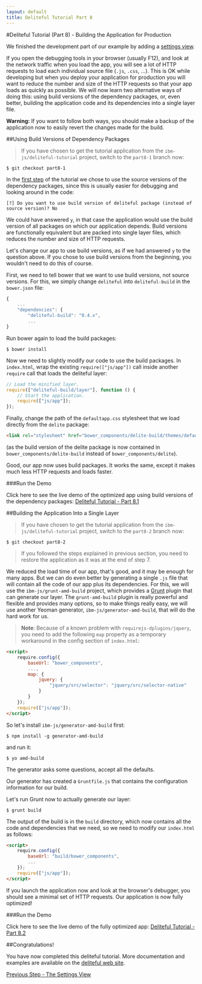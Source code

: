 ```yaml
---
layout: default
title: Deliteful Tutorial Part 8
---
```

#Deliteful Tutorial (Part 8) - Building the Application for Production

We finished the development part of our example by adding a [settings view](Part7SettingsView.md).

If you open the debugging tools in your browser (usually F12), and look at the network traffic when you load the app,
you will see a lot of HTTP requests to load each individual source file (`.js`, `.css`,  ...).
This is OK while developing but when you deploy your application for production you will want to reduce the number
and size of the HTTP requests so that your app loads as quickly as possible. We will now learn two alternative ways
of doing this: using build versions of the dependency packages, or, even better, building the application code and
its dependencies into a single layer file.

**Warning:** If you want to follow both ways, you should make a backup of the application now to easily revert
the changes made for the build.

##Using Build Versions of Dependency Packages

> If you have chosen to get the tutorial application from the `ibm-js/deliteful-tutorial` project,
switch to the `part8-1` branch now:
```
$ git checkout part8-1
```

In the [first step](Part1GettingStarted.md) of the tutorial we chose to use the source versions of the dependency
packages, since this is usually easier for debugging and looking around in the code:

```
[?] Do you want to use build version of deliteful package (instead of source version)? No
```

We could have answered `y`, in that case the application would use the build version of all packages on which our
application depends. Build versions are functionally equivalent but are packed into single layer files,
which reduces the number and size of HTTP requests.

Let's change our app to use build versions, as if we had answered `y` to the question above. If you chose to use build
versions from the beginning, you wouldn't need to do this of course.

First, we need to tell bower that we want to use build versions, not source versions. For this,
we simply change `deliteful` into `deliteful-build` in the `bower.json` file:

```js
{
	...
	"dependencies": {
		"deliteful-build": "0.4.x",
		...
}
```

Run bower again to load the build packages:

```
$ bower install
```

Now we need to slightly modify our code to use the build packages. In `index.html`,
wrap the existing `require(["js/app"])` call inside another `require` call that loads the deliteful layer:

```js
// Load the minified layer.
require(["deliteful-build/layer"], function () {
	// Start the application.
	require(["js/app"]);
});
```

Finally, change the path of the `defaultapp.css` stylesheet that we load directly from the `delite` package:

```html
<link rel="stylesheet" href="bower_components/delite-build/themes/defaultapp.css">
```

(as the build version of the delite package is now contained in `bower_components/delite-build` instead of
`bower_components/delite`).

Good, our app now uses build packages. It works the same, except it makes much less HTTP requests and loads faster.

###Run the Demo

Click here to see the live demo of the optimized app using build versions of the dependency packages:
[Deliteful Tutorial - Part 8.1](http://ibm-js.github.io/deliteful-tutorial/runnable/part8-1/index.html)

##Building the Application Into a Single Layer

> If you have chosen to get the tutorial application from the `ibm-js/deliteful-tutorial` project,
switch to the `part8-2` branch now:
```
$ git checkout part8-2
```

<!-- separate the two quotes -->  

> If you followed the steps explained in previous section, you need to restore the application as it was at
the end of step 7.

We reduced the load time of our app, that's good, and it may be enough for many apps. But we can do even better by
generating a single `.js` file that will contain all the code of our app plus its dependencies. For this,
we will use the `ibm-js/grunt-amd-build` project, which provides a [Grunt](gruntjs.com) plugin that can generate our
layer. The `grunt-amd-build` plugin is really powerful and flexible and provides many options,
so to make things really easy, we will use another Yeoman generator, `ibm-js/generator-amd-build`,
that will do the hard work for us.

> **Note**: Because of a known problem with `requirejs-dplugins/jquery`, you need to add the following `map` 
property as a temporary workaround in the config section of `ìndex.html`:
```html
<script>
	require.config({
		baseUrl: "bower_components",
		...,
		map: {
			jquery: {
				"jquery/src/selector": "jquery/src/selector-native"     // don't pull in sizzle
			}
		}
	});
	require(["js/app"]);
</script>
```

So let's install `ibm-js/generator-amd-build` first:

```
$ npm install -g generator-amd-build
```

and run it:

```
$ yo amd-build
```

The generator asks some questions, accept all the defaults.

Our generator has created a `Gruntfile.js` that contains the configuration information for our build.

Let's run Grunt now to actually generate our layer:

```
$ grunt build
```

The output of the build is in the `build` directory, which now contains all the code and dependencies that we need,
so we need to modify our `index.html` as follows:

```html
<script>
	require.config({
		baseUrl: "build/bower_components",
		...
	});
	require(["js/app"]);
</script>
```

If you launch the application now and look at the browser's debugger, you should see a minimal set of HTTP requests.
Our application is now fully optimized!

###Run the Demo

Click here to see the live demo of the fully optimized app:
[Deliteful Tutorial - Part 8.2](http://ibm-js.github.io/deliteful-tutorial/runnable/part8-2/index.html)

##Congratulations!

You have now completed this deliteful tutorial. More documentation and examples are available on the
[deliteful web site](http://ibm-js.github.io/deliteful/index.html).

[Previous Step - The Settings View](Part7SettingsView.md)
